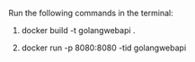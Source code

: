 Run the following commands in the terminal:

<!-- The -t below means you are tagging the image and you are creating it as
a Golang web api and the full stop means you are running in the current directory which is where the DockerFile is and that's where it'll look for the DockerFile-->
1. docker build -t golangwebapi .

2. docker run -p 8080:8080 -tid golangwebapi